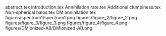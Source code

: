 abstract.tex
introduction.tex
Annihilation rate.tex
Additional clumpiness.tex
Non-spherical halos.tex
DM annihilation.tex
figures/spectrum1/spectrum1.png
figures/figure_2/figure_2.png
figures/figure_3/figure_3.png
figures/figure_4/figure_4.png
figures/DMionized-AB/DMionized-AB.png